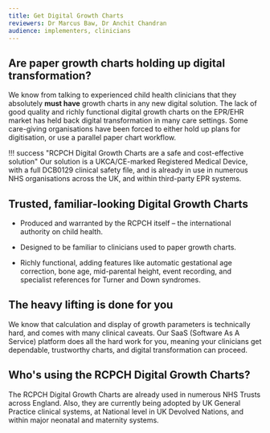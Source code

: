 ```yaml
---
title: Get Digital Growth Charts
reviewers: Dr Marcus Baw, Dr Anchit Chandran
audience: implementers, clinicians
---
```


## Are paper growth charts holding up digital transformation?

We know from talking to experienced child health clinicians that they absolutely **must have** growth charts in any new digital solution. The lack of good quality and richly functional digital growth charts on the EPR/EHR market has held back digital transformation in many care settings. Some care-giving organisations have been forced to either hold up plans for digitisation, or use a parallel paper chart workflow.

!!! success "RCPCH Digital Growth Charts are a safe and cost-effective solution"
    Our solution is a UKCA/CE-marked Registered Medical Device, with a full DCB0129 clinical safety file, and is already in use in numerous NHS organisations across the UK, and within third-party EPR systems.

## Trusted, familiar-looking Digital Growth Charts

* Produced and warranted by the RCPCH itself – the international authority on child health.

* Designed to be familiar to clinicians used to paper growth charts.

* Richly functional, adding features like automatic gestational age correction, bone age, mid-parental height, event recording, and specialist references for Turner and Down syndromes.

## The heavy lifting is done for you

We know that calculation and display of growth parameters is technically hard, and comes with many clinical caveats. Our SaaS (Software As A Service) platform does all the hard work for you, meaning your clinicians get dependable, trustworthy charts, and digital transformation can proceed.

## Who's using the RCPCH Digital Growth Charts?

The RCPCH Digital Growth Charts are already used in numerous NHS Trusts across England. Also, they are currently being adopted by UK General Practice clinical systems, at National level in UK Devolved Nations, and within major neonatal and maternity systems.
